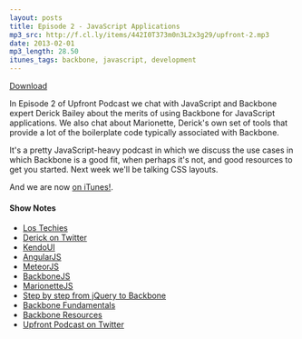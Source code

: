 ```yaml
---
layout: posts
title: Episode 2 - JavaScript Applications
mp3_src: http://f.cl.ly/items/442I0T373m0n3L2x3g29/upfront-2.mp3
date: 2013-02-01
mp3_length: 28.50
itunes_tags: backbone, javascript, development
---
```


<a href="http://cl.ly/210a2o3H1L21" class="download-button">Download</a>

In Episode 2 of Upfront Podcast we chat with JavaScript and Backbone expert Derick Bailey about the merits of using Backbone for JavaScript applications. We also chat about Marionette, Derick's own set of tools that provide a lot of the boilerplate code typically associated with Backbone.

It's a pretty JavaScript-heavy podcast in which we discuss the use cases in which Backbone is a good fit, when perhaps it's not, and good resources to get you started. Next week we'll be talking CSS layouts.

And we are now [on iTunes!](https://itunes.apple.com/gb/podcast/upfront-podcast/id598389212).

#### Show Notes
- [Los Techies](http://lostechies.com)
- [Derick on Twitter](http://twitter.com/@derickbailey)
- [KendoUI](http://www.kendoui.com/)
- [AngularJS](http://angularjs.org/)
- [MeteorJS](http://meteor.com/)
- [BackboneJS](http://backbonejs.org/)
- [MarionetteJS](http://marionettejs.com/)
- [Step by step from jQuery to Backbone](https://github.com/kjbekkelund/writings/blob/master/published/understanding-backbone.md/)
- [Backbone Fundamentals](https://github.com/addyosmani/backbone-fundamentals)
- [Backbone Resources](http://backbonetraining.net/resources)
- [Upfront Podcast on Twitter](http://twitter.com/upfrontpodcast)

